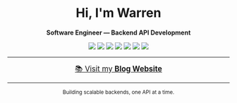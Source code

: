 <!-- Warren | GitHub Profile -->

<h1 align="center">Hi, I'm Warren</h1>
<p align="center"><b>Software Engineer — Backend API Development</b></p>

<p align="center">
  <img src="https://img.shields.io/badge/Python-3776AB?style=for-the-badge&logo=python&logoColor=white" />
  <img src="https://img.shields.io/badge/Golang-00ADD8?style=for-the-badge&logo=go&logoColor=white" />
  <img src="https://img.shields.io/badge/Django-092E20?style=for-the-badge&logo=django&logoColor=white" />
  <img src="https://img.shields.io/badge/Postgres-4169E1?style=for-the-badge&logo=postgresql&logoColor=white" />
  <img src="https://img.shields.io/badge/DynamoDB-4053D6?style=for-the-badge&logo=amazondynamodb&logoColor=white" />
  <img src="https://img.shields.io/badge/REST-API-blue?style=for-the-badge" />
  <img src="https://img.shields.io/badge/GraphQL-E10098?style=for-the-badge&logo=graphql&logoColor=white" />
</p>

---

<p align="center">
  <a href="https://warrenu.github.io" style="font-size:1.2em;">
    📚 Visit my <b>Blog Website</b>
  </a>
</p>

---

<p align="center">
  <sub>Building scalable backends, one API at a time.</sub>
</p>
